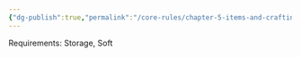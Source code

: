 ```yaml
---
{"dg-publish":true,"permalink":"/core-rules/chapter-5-items-and-crafting/item-property-lists/extra-properties/storage/extra-pockets/"}
---
```


Requirements: Storage, Soft

